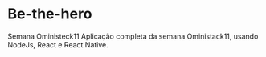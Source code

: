 # Be-the-hero
Semana Oministeck11
Aplicação completa da semana Oministack11, usando NodeJs, React e React Native.

